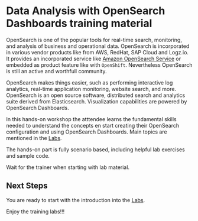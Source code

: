 # Data Analysis with OpenSearch Dashboards training material

OpenSearch is one of the popular tools for real-time search, monitoring, and analysis of business and operational data. OpenSearch is incorporated in various vendor products like from AWS, RedHat, SAP Cloud and Logz.io.  It provides an incorporated service like [Amazon OpenSearch Service](https://aws.amazon.com/opensearch-service/) or embedded as product feature like with `OpenShift`. Nevertheless OpenSearch is still an active and worthfull community.

OpenSearch makes things easier, such as performing interactive log analytics, real-time application monitoring, website search, and more. OpenSearch is an open source software, distributed search and analytics suite derived from Elasticsearch. Visualization capabilities are powered by OpenSearch Dashboards. 

 In this hands-on workshop the atttendee learns the fundamental skills needed to understand the concepts en start creating their OpenSearch configuration and using OpenSearch Dashboards. Main topics are mentioned in the [Labs](labs/README.md).
 
 The hands-on part is fully scenario based, including helpful lab exercises and sample code.
 
 Wait for the trainer when starting with lab material.

 ## Next Steps

You are ready to start with the introduction into the [Labs](labs/README.md).

Enjoy the training labs!!!

